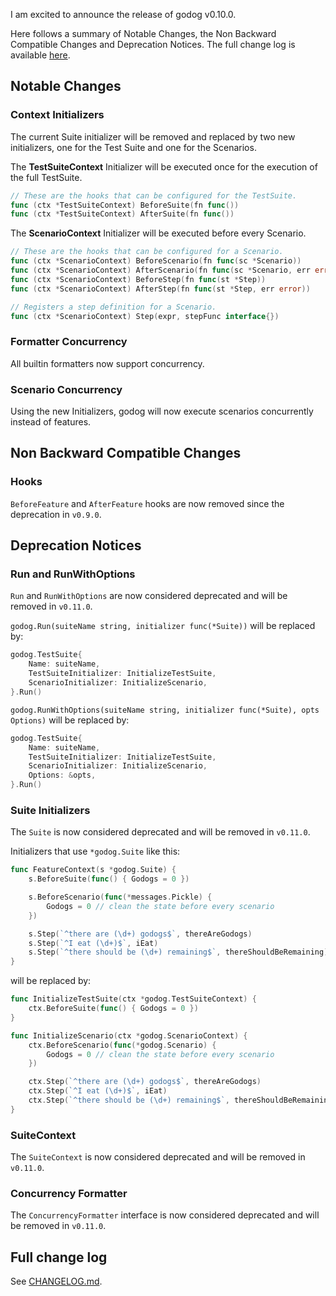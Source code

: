 I am excited to announce the release of godog v0.10.0.

Here follows a summary of Notable Changes, the Non Backward Compatible Changes and Deprecation Notices.
The full change log is available [here](https://github.com/cucumber/godog/blob/master/CHANGELOG.md#v0100).


Notable Changes
---------------

### Context Initializers
The current Suite initializer will be removed and replaced by two new initializers, one for the Test Suite and one for the Scenarios.

The **TestSuiteContext** Initializer will be executed once for the execution of the full TestSuite.
```go
// These are the hooks that can be configured for the TestSuite.
func (ctx *TestSuiteContext) BeforeSuite(fn func())
func (ctx *TestSuiteContext) AfterSuite(fn func())
```

The **ScenarioContext** Initializer will be executed before every Scenario.
```go
// These are the hooks that can be configured for a Scenario.
func (ctx *ScenarioContext) BeforeScenario(fn func(sc *Scenario))
func (ctx *ScenarioContext) AfterScenario(fn func(sc *Scenario, err error))
func (ctx *ScenarioContext) BeforeStep(fn func(st *Step))
func (ctx *ScenarioContext) AfterStep(fn func(st *Step, err error))

// Registers a step definition for a Scenario.
func (ctx *ScenarioContext) Step(expr, stepFunc interface{})
```

### Formatter Concurrency
All builtin formatters now support concurrency.

### Scenario Concurrency
Using the new Initializers, godog will now execute scenarios concurrently instead of features.


Non Backward Compatible Changes
-------------------------------

### Hooks
`BeforeFeature` and `AfterFeature` hooks are now removed since the deprecation in `v0.9.0`.


Deprecation Notices
-------------------

### Run and RunWithOptions
`Run` and `RunWithOptions` are now considered deprecated and will be removed in `v0.11.0`.

`godog.Run(suiteName string, initializer func(*Suite))` will be replaced by:
```go
godog.TestSuite{
	Name: suiteName,
	TestSuiteInitializer: InitializeTestSuite,
	ScenarioInitializer: InitializeScenario,
}.Run()
```

`godog.RunWithOptions(suiteName string, initializer func(*Suite), opts Options)` will be replaced by:
```go
godog.TestSuite{
	Name: suiteName,
	TestSuiteInitializer: InitializeTestSuite,
	ScenarioInitializer: InitializeScenario,
	Options: &opts,
}.Run()
```

### Suite Initializers
The `Suite` is now considered deprecated and will be removed in `v0.11.0`.

Initializers that use `*godog.Suite` like this:
```go
func FeatureContext(s *godog.Suite) {
	s.BeforeSuite(func() { Godogs = 0 })

	s.BeforeScenario(func(*messages.Pickle) {
		Godogs = 0 // clean the state before every scenario
	})

	s.Step(`^there are (\d+) godogs$`, thereAreGodogs)
	s.Step(`^I eat (\d+)$`, iEat)
	s.Step(`^there should be (\d+) remaining$`, thereShouldBeRemaining)
}
```

will be replaced by:
```go
func InitializeTestSuite(ctx *godog.TestSuiteContext) {
	ctx.BeforeSuite(func() { Godogs = 0 })
}

func InitializeScenario(ctx *godog.ScenarioContext) {
	ctx.BeforeScenario(func(*godog.Scenario) {
		Godogs = 0 // clean the state before every scenario
	})

	ctx.Step(`^there are (\d+) godogs$`, thereAreGodogs)
	ctx.Step(`^I eat (\d+)$`, iEat)
	ctx.Step(`^there should be (\d+) remaining$`, thereShouldBeRemaining)
}
```

### SuiteContext
The `SuiteContext` is now considered deprecated and will be removed in `v0.11.0`.

### Concurrency Formatter
The `ConcurrencyFormatter` interface is now considered deprecated and will be removed in `v0.11.0`.

Full change log
---------------

See [CHANGELOG.md](https://github.com/cucumber/godog/blob/master/CHANGELOG.md#v0100).